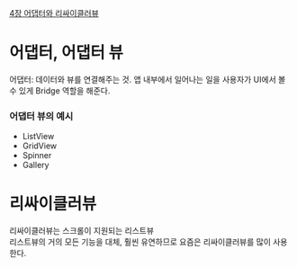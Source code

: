 [4장 어댑터와 리싸이클러뷰](https://wikidocs.net/96090 "Wikidocs")   

어댑터, 어댑터 뷰
===
어댑터: 데이터와 뷰를 연결해주는 것. 앱 내부에서 일어나는 일을 사용자가 UI에서 볼 수 있게 Bridge 역할을 해준다.   

### 어댑터 뷰의 예시
- ListView
- GridView
- Spinner
- Gallery   


리싸이클러뷰
===
리싸이클러뷰는 스크롤이 지원되는 리스트뷰   
리스트뷰의 거의 모든 기능을 대체, 훨씬 유연하므로 요즘은 리싸이클러뷰를 많이 사용한다.